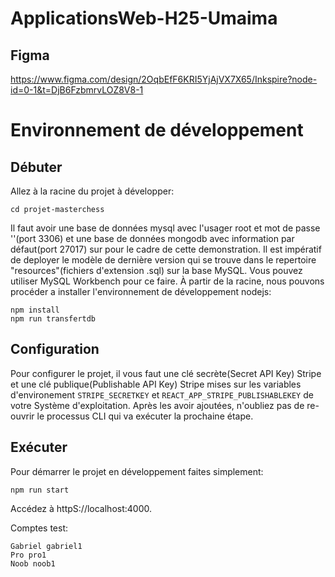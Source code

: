 # ApplicationsWeb-H25-Umaima

## Figma
https://www.figma.com/design/2OqbEfF6KRI5YjAjVX7X65/Inkspire?node-id=0-1&t=DjB6FzbmrvLOZ8V8-1

# Environnement de développement
## Débuter
Allez à la racine du projet à développer:
```
cd projet-masterchess
```

Il faut avoir une base de données mysql avec l'usager root et mot de passe ''(port 3306) et une base de données mongodb avec information par défaut(port 27017) sur pour le cadre de cette demonstration.
Il est impératif de deployer le modèle de dernière version qui se trouve dans le repertoire "resources"(fichiers d'extension .sql) sur la base MySQL. Vous pouvez utiliser MySQL Workbench pour ce faire.
À partir de la racine, nous pouvons procéder a installer l'environnement de développement nodejs:
```
npm install
npm run transfertdb
```

## Configuration
Pour configurer le projet, il vous faut une clé secrète(Secret API Key) Stripe et une clé publique(Publishable API Key) Stripe mises sur les variables d'environement ```STRIPE_SECRETKEY``` et ```REACT_APP_STRIPE_PUBLISHABLEKEY``` de votre Système d'exploitation. Après les avoir ajoutées, n'oubliez pas de re-ouvrir le processus CLI qui va exécuter la prochaine étape.

## Exécuter
Pour démarrer le projet en développement faites simplement:
```
npm run start
```

Accédez à httpS://localhost:4000.

Comptes test:
```
Gabriel gabriel1
Pro pro1
Noob noob1
```
